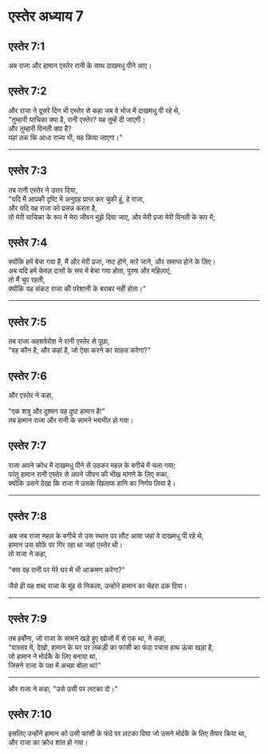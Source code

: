 # एस्तेर अध्याय 7

## एस्तेर 7:1

अब राजा और हामान एस्तेर रानी के साथ दाखमधु पीने आए।

## एस्तेर 7:2

और राजा ने दूसरे दिन भी एस्तेर से कहा जब वे भोज में दाखमधु पी रहे थे,  
"तुम्हारी याचिका क्या है, रानी एस्तेर? यह तुम्हें दी जाएगी।  
और तुम्हारी विनती क्या है?  
यहां तक कि आधा राज्य भी, यह किया जाएगा।"

---

## एस्तेर 7:3

तब रानी एस्तेर ने उत्तर दिया,  
"यदि मैं आपकी दृष्टि में अनुग्रह प्राप्त कर चुकी हूं, हे राजा,  
और यदि यह राजा को प्रसन्न करता है,  
तो मेरी याचिका के रूप में मेरा जीवन मुझे दिया जाए, और मेरी प्रजा मेरी विनती के रूप में;

## एस्तेर 7:4

क्योंकि हमें बेचा गया है, मैं और मेरी प्रजा, नष्ट होने, मारे जाने, और समाप्त होने के लिए।  
अब यदि हमें केवल दासों के रूप में बेचा गया होता, पुरुष और महिलाएं,  
तो मैं चुप रहती,  
क्योंकि यह संकट राजा की परेशानी के बराबर नहीं होता।"

---

## एस्तेर 7:5

तब राजा अहशवेरोश ने रानी एस्तेर से पूछा,  
"वह कौन है, और कहां है, जो ऐसा करने का साहस करेगा?"

## एस्तेर 7:6

और एस्तेर ने कहा,

"एक शत्रु और दुश्मन यह दुष्ट हामान है!"  
तब हामान राजा और रानी के सामने भयभीत हो गया।

## एस्तेर 7:7

राजा अपने क्रोध में दाखमधु पीने से उठकर महल के बगीचे में चला गया;  
परंतु हामान रानी एस्तेर से अपने जीवन की भीख मांगने के लिए रुका,  
क्योंकि उसने देखा कि राजा ने उसके खिलाफ हानि का निर्णय लिया है।

---

## एस्तेर 7:8

अब जब राजा महल के बगीचे से उस स्थान पर लौट आया जहां वे दाखमधु पी रहे थे,  
हामान उस सोफे पर गिर रहा था जहां एस्तेर थी।  
तो राजा ने कहा,

"क्या वह रानी पर मेरे घर में भी आक्रमण करेगा?"

जैसे ही यह शब्द राजा के मुंह से निकला, उन्होंने हामान का चेहरा ढक दिया।

---

## एस्तेर 7:9

तब हर्बोना, जो राजा के सामने खड़े हुए खोजों में से एक था, ने कहा,  
"वास्तव में, देखो, हामान के घर पर लकड़ी का फांसी का फंदा पचास हाथ ऊंचा खड़ा है,  
जो हामान ने मोर्दकै के लिए बनाया था,  
जिसने राजा के पक्ष में अच्छा बोला था!"

---

और राजा ने कहा, "उसे उसी पर लटका दो।"

## एस्तेर 7:10

इसलिए उन्होंने हामान को उसी फांसी के फंदे पर लटका दिया जो उसने मोर्दकै के लिए तैयार किया था,  
और राजा का क्रोध शांत हो गया।
